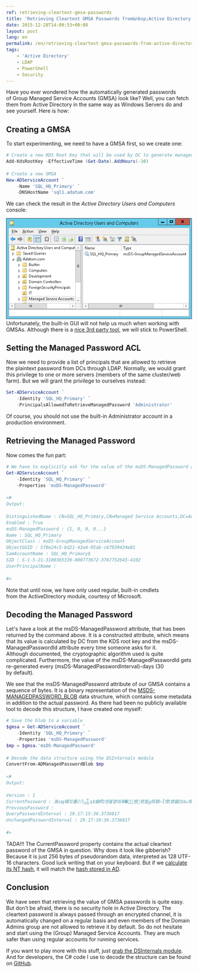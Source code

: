 ```yaml
---
ref: retrieving-cleartext-gmsa-passwords
title: 'Retrieving Cleartext GMSA Passwords from&nbsp;Active Directory'
date: 2015-12-28T14:09:53+00:00
layout: post
lang: en
permalink: /en/retrieving-cleartext-gmsa-passwords-from-active-directory/
tags:
    - 'Active Directory'
    - LDAP
    - PowerShell
    - Security
---
```


Have you ever wondered how the&nbsp;automatically generated passwords of&nbsp;Group Managed Service Accounts (GMSA) look like? Well, you can fetch them from&nbsp;Active Directory in&nbsp;the&nbsp;same way as&nbsp;Windows Servers do&nbsp;and see yourself. Here is&nbsp;how:

## Creating a GMSA

To start experimenting, we need to have a GMSA first, so we create one:

```powershell
# Create a new KDS Root Key that will be used by DC to generate managed passwords
Add-KdsRootKey -EffectiveTime (Get-Date).AddHours(-10)

# Create a new GMSA
New-ADServiceAccount `
	-Name 'SQL_HQ_Primary' `
	-DNSHostName 'sql1.adatum.com'

```

<!--more-->

We can check the result in the *Active Directory Users and Computers* console:

![Group Managed Service Account](../../assets/images/gmsa.png)Unfortunately, the built-in GUI will not help us much when working with GMSAs. Although there is a [nice 3rd party tool](https://www.cjwdev.com/Software/MSAGUI/Info.html), we will stick to PowerShell.

## Setting the Managed Password ACL

Now&nbsp;we need to provide a list of&nbsp;principals that&nbsp;are allowed to&nbsp;retrieve the&nbsp;plaintext password from&nbsp;DCs through LDAP. Normally, we would grant this privilege to one or&nbsp;more servers (members of&nbsp;the same cluster/web farm). But&nbsp;we will grant the&nbsp;privilege to&nbsp;ourselves instead:

```powershell
Set-ADServiceAccount `
	-Identity 'SQL_HQ_Primary' `
	-PrincipalsAllowedToRetrieveManagedPassword 'Administrator'
```

Of course, you should not use the built-in Administrator account in a production environment.

## Retrieving the Managed Password

Now comes the fun part:

```powershell
# We have to explicitly ask for the value of the msDS-ManagedPassword attribute. Even a wildcard (*) would not work.
Get-ADServiceAccount `
	-Identity 'SQL_HQ_Primary' `
	-Properties 'msDS-ManagedPassword'

<#
Output:

DistinguishedName : CN=SQL_HQ_Primary,CN=Managed Service Accounts,DC=Adatum,DC=com
Enabled : True
msDS-ManagedPassword : {1, 0, 0, 0...}
Name : SQL_HQ_Primary
ObjectClass : msDS-GroupManagedServiceAccount
ObjectGUID : 5f8e24c5-bd21-43a4-95ab-c67939434e81
SamAccountName : SQL_HQ_Primary$
SID : S-1-5-21-3180365339-800773672-3767752645-4102
UserPrincipalName :

#>
```

Note that&nbsp;until now, we have only used regular, built-in cmdlets from&nbsp;the&nbsp;ActiveDirectory module, courtesy of&nbsp;Microsoft.

## Decoding the Managed Password

Let's have a&nbsp;look at the&nbsp;msDS-ManagedPassword attribute, that&nbsp;has been returned by&nbsp;the command above. It is&nbsp;a constructed attribute, which&nbsp;means that&nbsp;its value is&nbsp;calculated by&nbsp;DC from&nbsp;the&nbsp;KDS root key and&nbsp;the&nbsp;msDS-ManagedPasswordId attribute every time someone asks for&nbsp;it. Although&nbsp;documented, the&nbsp;cryptographic algorithm used is&nbsp;quite complicated. Furthermore, the&nbsp;value of&nbsp;the msDS-ManagedPasswordId gets re-generated every (msDS-ManagedPasswordInterval)-days (30 by&nbsp;default).

We see that the msDS-ManagedPassword attribute of our GMSA contains a sequence of bytes. It is a binary representation of the [MSDS-MANAGEDPASSWORD_BLOB](https://msdn.microsoft.com/en-us/library/hh881234.aspx) data structure, which contains some metadata in addition to the actual password. As there had been no publicly available tool to decode this structure, I have created one myself:

```powershell
# Save the blob to a variable
$gmsa = Get-ADServiceAccount `
	-Identity 'SQL_HQ_Primary' `
	-Properties 'msDS-ManagedPassword'
$mp = $gmsa.'msDS-ManagedPassword'

# Decode the data structure using the DSInternals module
ConvertFrom-ADManagedPasswordBlob $mp

<#
Output:

Version : 1
CurrentPassword : 湤ୟɰ橣낔饔ᦺ几᧾ʞꈠ⿕ՔὬ랭뷾햾咶郸�렇ͧ퀟᝘럓몚ꬶ佩䎖∘Ǐ㦗ן뱷鼹⽩Ⲃ⫝咽㠅Ｅ䠹鸞왶婰鞪
PreviousPassword :
QueryPasswordInterval : 29.17:15:36.3736817
UnchangedPasswordInterval : 29.17:10:36.3736817

#>
```

TADA!!! The CurrentPassword property contains the actual cleartext password of the GMSA in question. Why does it look like gibberish? Because it is just 256 bytes of pseudorandom data, interpreted as 128 UTF-16 characters. Good luck writing that on your keyboard. But if we [calculate its NT hash](/en/dsinternals-powershell-module-released/), it will match the [hash stored in AD](/en/dumping-ntds-dit-files-using-powershell/).

## Conclusion

We have seen that retrieving the value of GMSA passwords is quite easy. But don’t be afraid, there is no security hole in Active Directory. The cleartext password is always passed through an encrypted channel, it is automatically changed on a regular basis and even members of the Domain Admins group are not allowed to retrieve it by default. So do not hesitate and start using the (Group) Managed Service Accounts. They are much safer than using regular accounts for running services.

If you want to play more with this stuff, just [grab the DSInternals module](/en/downloads/). And for developers, the C# code I use to decode the structure can be found on [GitHub](https://github.com/MichaelGrafnetter/DSInternals/blob/master/Src/DSInternals.Common/Data/Principals/ManagedPassword.cs).